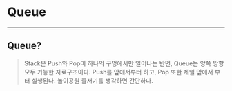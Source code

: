 # Queue
---
## Queue?
> Stack은 Push와 Pop이 하나의 구멍에서만 일어나는 반면, Queue는 양쪽 방향 모두 가능한 자료구조이다.
> Push를 앞에서부터 하고, Pop 또한 제일 앞에서 부터 실행된다. 놀이공원 줄서기를 생각하면 간단하다.
